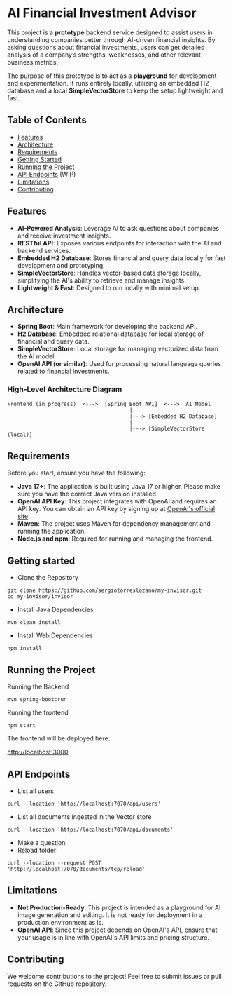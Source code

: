 # AI Financial Investment Advisor 

This project is a **prototype** backend service designed to assist users in understanding companies better through AI-driven financial insights. By asking questions about financial investments, users can get detailed analysis of a company’s strengths, weaknesses, and other relevant business metrics.

The purpose of this prototype is to act as a **playground** for development and experimentation. It runs entirely locally, utilizing an embedded H2 database and a local **SimpleVectorStore** to keep the setup lightweight and fast.

## Table of Contents

- [Features](#features)
- [Architecture](#architecture)
- [Requirements](#requirements)
- [Getting Started](#getting-started)
- [Running the Project](#running-the-project)
- [API Endpoints](#api-endpoints) (WIP)
- [Limitations](#limitations)
- [Contributing](#contributing) 

## Features

- **AI-Powered Analysis**: Leverage AI to ask questions about companies and receive investment insights.
- **RESTful API**: Exposes various endpoints for interaction with the AI and backend services.
- **Embedded H2 Database**: Stores financial and query data locally for fast development and prototyping.
- **SimpleVectorStore**: Handles vector-based data storage locally, simplifying the AI's ability to retrieve and manage insights.
- **Lightweight & Fast**: Designed to run locally with minimal setup.

## Architecture

- **Spring Boot**: Main framework for developing the backend API.
- **H2 Database**: Embedded relational database for local storage of financial and query data.
- **SimpleVectorStore**: Local storage for managing vectorized data from the AI model.
- **OpenAI API (or similar)**: Used for processing natural language queries related to financial investments.

### High-Level Architecture Diagram
```plaintext
Frontend (in progress)  <--->  [Spring Boot API]  <--->  AI Model
                                       |
                                       |---> [Embedded H2 Database]
                                       |
                                       |---> [SimpleVectorStore (local)]

```
## Requirements

Before you start, ensure you have the following:

- **Java 17+**: The application is built using Java 17 or higher. Please make sure you have the correct Java version installed.
- **OpenAI API Key**: This project integrates with OpenAI and requires an API key. You can obtain an API key by signing up at [OpenAI's official site](https://beta.openai.com/signup/).
- **Maven**: The project uses Maven for dependency management and running the application.
- **Node.js and npm**: Required for running and managing the frontend.



## Getting started
- Clone the Repository
```code
git clone https://github.com/sergiotorreslozano/my-invisor.git
cd my-invisor/invisor
```
- Install Java Dependencies
```code
mvn clean install
```
- Install Web Dependencies
```code
npm install
```
## Running the Project
Running the Backend
```code
mvn spring-boot:run
```
Running the frontend
```code
npm start
```
The frontend will be deployed here:

[http://localhost:3000](http://localhost:3000)


## API Endpoints
- List all users
```code
curl --location 'http://localhost:7070/api/users'
```
- List all documents ingested in the Vector store
```code
curl --location 'http://localhost:7070/api/documents'
```
- Make a question
- Reload folder
```code
curl --location --request POST 'http://localhost:7070/documents/tep/reload'
```
## Limitations
- **Not Production-Ready**: This project is intended as a playground for AI image generation and editing. It is not ready for deployment in a production environment as is.
- **OpenAI API**: Since this project depends on OpenAI's API, ensure that your usage is in line with OpenAI's API limits and pricing structure.

## Contributing
We welcome contributions to the project! Feel free to submit issues or pull requests on the GitHub repository.
